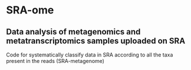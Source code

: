 # SRA-ome
## Data analysis of metagenomics and metatranscriptomics samples uploaded on SRA
Code for systematically classify data in SRA according to all the taxa present in the reads (SRA-metagenome)
